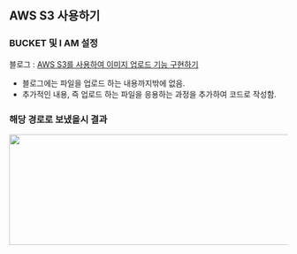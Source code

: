 ## AWS S3 사용하기

### BUCKET 및 I AM 설정
블로그 : <a href='https://startcoriny.tistory.com/entry/AWS-S3%EB%A5%BC-%EC%82%AC%EC%9A%A9%ED%95%98%EC%97%AC-%EC%9D%B4%EB%AF%B8%EC%A7%80-%EC%97%85%EB%A1%9C%EB%93%9C-%EA%B8%B0%EB%8A%A5-%EA%B5%AC%ED%98%84%ED%95%98%EA%B8%B0'>AWS S3를 사용하여 이미지 업로드 기능 구현하기</a>
  - 블로그에는 파일을 업로드 하는 내용까지밖에 없음.
  - 추가적인 내용, 즉 업로드 하는 파일을 응용하는 과정을 추가하여 코드로 작성함.
    
### 해당 경로로 보냈을시 결과 
<img src='https://github.com/startcoriny/programmers_problem/assets/127919222/865686f9-e85f-4d3f-ac2e-863581451a2f' width='600px' height='200px'/>
